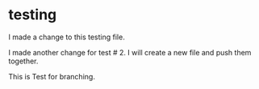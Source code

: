 # testing

I made a change to this testing file.

I made another change for test # 2. I will create a new file and push them together.

This is Test for branching.